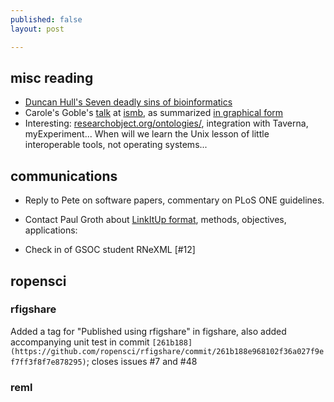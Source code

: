```yaml
---
published: false
layout: post

---
```


## misc reading

- [Duncan Hull's Seven deadly sins of bioinformatics](http://www.slideshare.net/dullhunk/the-seven-deadly-sins-of-bioinformatics)
- Carole's Goble's [talk](http://t.co/srxvCafNB5) at [ismb](http://t.co/4WAB3PczGT), as summarized [in graphical form](http://farm3.staticflickr.com/2877/9367535795_1fd45ba0de_c.jpg)
- Interesting: [researchobject.org/ontologies/](http://www.researchobject.org/ontologies/), integration with Taverna, myExperiment... When will we learn the Unix lesson of little interoperable tools, not operating systems...

## communications

- Reply to Pete on software papers, commentary on PLoS ONE guidelines.  
- Contact Paul Groth about [LinkItUp format](), methods, objectives, applications: 

- Check in of GSOC student RNeXML [#12]

## ropensci 


### rfigshare

Added a tag for "Published using rfigshare" in figshare, also added accompanying unit test in commit `[261b188](https://github.com/ropensci/rfigshare/commit/261b188e968102f36a027f9ef7ff3f8f7e878295)`; closes issues #7 and #48

### reml

